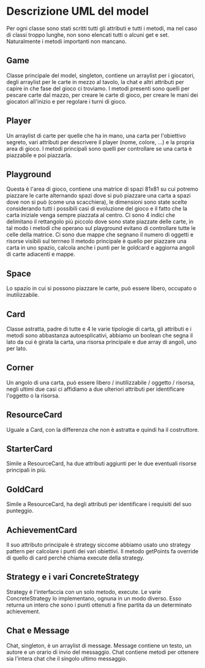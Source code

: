 # Descrizione UML del model
Per ogni classe sono stati scritti tutti gli attributi e tutti i metodi, ma nel caso di classi troppo lunghe, non sono elencati tutti o alcuni get e set. Naturalmente i metodi importanti non mancano.
## Game
Classe principale del model, singleton, contiene un arraylist per i giocatori, degli arraylist per le carte in mezzo al tavolo, la chat e altri attributi per capire in che fase del gioco ci troviamo.
I metodi presenti sono quelli per pescare carte dal mazzo, per creare le carte di gioco, per creare le mani dei giocatori all'inizio e per regolare i turni di gioco.
## Player
Un arraylist di carte per quelle che ha in mano, una carta per l'obiettivo segreto, vari attributi per descrivere il player (nome, colore, ...) e la propria area di gioco.
I metodi principali sono quelli per controllare se una carta è piazzabile e poi piazzarla.
## Playground
Questa è l'area di gioco, contiene una matrice di spazi 81x81 su cui potremo piazzare le carte alternando spazi dove si può piazzare una carta a spazi dove non si può (come una scacchiera), le dimensioni sono state scelte considerando tutti i possibili casi di evoluzione del gioco e il fatto che la carta iniziale venga sempre piazzata al centro.
Ci sono 4 indici che delimitano il rettangolo più piccolo dove sono state piazzate delle carte, in tal modo i metodi che operano sul playground evitano di controllare tutte le celle della matrice.
Ci sono due mappe che segnano il numero di oggetti e risorse visibili sul terrneo
Il metodo principale è quello per piazzare una carta in uno spazio, calcola anche i punti per le goldcard e aggiorna angoli di carte adiacenti e mappe.
## Space  
Lo spazio in cui si possono piazzare le carte, può essere libero, occupato o inutilizzabile.
## Card
Classe astratta, padre di tutte e 4 le varie tipologie di carta, gli attributi e i metodi sono abbastanza autoesplicativi, abbiamo un boolean che segna il lato da cui è girata la carta, una risorsa principale e due array di angoli, uno per lato.
## Corner
Un angolo di una carta, può essere libero / inutilizzabile / oggetto / risorsa, negli ultimi due casi ci affidiamo a due ulteriori attributi per identificare l'oggetto o la risorsa.
## ResourceCard
Uguale a Card, con la differenza che non è astratta e quindi ha il costruttore.
## StarterCard
Simile a ResourceCard, ha due attributi aggiunti per le due eventuali risorse principali in più.
## GoldCard
Simile a ResourceCard, ha degli attributi per identificare i requisiti del suo punteggio.
## AchievementCard
Il suo attributo principale è strategy siccome abbiamo usato uno strategy pattern per calcolare i punti dei vari obiettivi.
Il metodo getPoints fa override di quello di card perché chiama execute della strategy.
## Strategy e i vari ConcreteStrategy
Strategy è l'interfaccia con un solo metodo, execute. Le varie ConcreteStrategy lo implementano, ognuna in un modo diverso.
Esso returna un intero che sono i punti ottenuti a fine partita da un determinato achievement.
## Chat e Message
Chat, singleton, è un arraylist di message. Message contiene un testo, un autore e un orario di invio del messaggio.
Chat contiene metodi per ottenere sia l'intera chat che il singolo ultimo messaggio.
